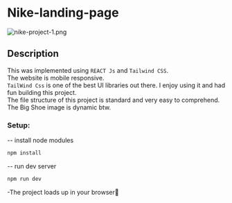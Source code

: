# Nike-landing-page

![nike-project-1.png](https://i.postimg.cc/Fz7gX3Vj/nike-project-1.png)

## Description

This was implemented using `REACT Js` and `Tailwind CSS`.<br>The website is mobile responsive.<br>`TailWind Css` is one of the best UI libraries out there. I enjoy using it and had fun building this project.<br>The file structure of this project is standard and very easy to comprehend.<br>The Big Shoe image is dynamic btw.

### Setup:

-- install node modules

```sh
npm install
```

-- run dev server

```sh
npm run dev
```

-The project loads up in your browser🌟
